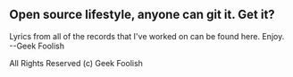 ## Open source lifestyle, anyone can git it. Get it?

Lyrics from all of the records that I've worked on can be found here. Enjoy. <br> 
--Geek Foolish

All Rights Reserved (c) Geek Foolish